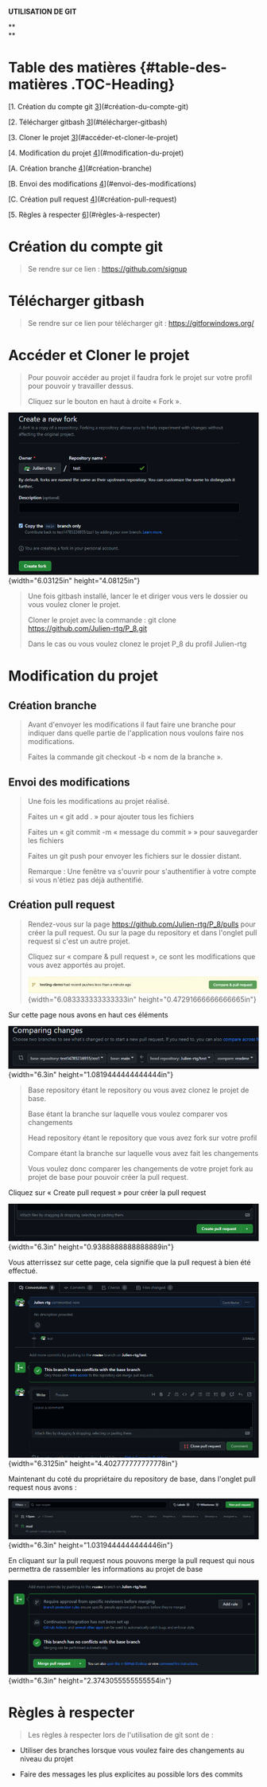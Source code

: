 **UTILISATION DE GIT**

**\
**

# Table des matières {#table-des-matières .TOC-Heading}

[1. Création du compte git
[3](#création-du-compte-git)](#création-du-compte-git)

[2. Télécharger gitbash [3](#télécharger-gitbash)](#télécharger-gitbash)

[3. Cloner le projet
[3](#accéder-et-cloner-le-projet)](#accéder-et-cloner-le-projet)

[4. Modification du projet
[4](#modification-du-projet)](#modification-du-projet)

[A. Création branche [4](#création-branche)](#création-branche)

[B. Envoi des modifications
[4](#envoi-des-modifications)](#envoi-des-modifications)

[C. Création pull request
[4](#création-pull-request)](#création-pull-request)

[5. Règles à respecter [6](#règles-à-respecter)](#règles-à-respecter)

# Création du compte git

> Se rendre sur ce lien : https://github.com/signup

# Télécharger gitbash

> Se rendre sur ce lien pour télécharger git :
> <https://gitforwindows.org/>

# Accéder et Cloner le projet

> Pour pouvoir accéder au projet il faudra fork le projet sur votre
> profil pour pouvoir y travailler dessus.
>
> Cliquez sur le bouton en haut à droite « Fork ».

![](vertopal_5155c0a5ca0b4fb9a051e72b7cd3190f/media/image1.png){width="6.03125in"
height="4.08125in"}

> Une fois gitbash installé, lancer le et diriger vous vers le dossier
> ou vous voulez cloner le projet.
>
> Cloner le projet avec la commande : git clone
> <https://github.com/Julien-rtg/P_8.git>
>
> Dans le cas ou vous voulez clonez le projet P_8 du profil Julien-rtg

# Modification du projet

## Création branche

> Avant d'envoyer les modifications il faut faire une branche pour
> indiquer dans quelle partie de l'application nous voulons faire nos
> modifications.
>
> Faites la commande git checkout -b « nom de la branche ».

## Envoi des modifications

> Une fois les modifications au projet réalisé.
>
> Faites un « git add . » pour ajouter tous les fichiers
>
> Faites un « git commit -m « message du commit » » pour sauvegarder les
> fichiers
>
> Faites un git push pour envoyer les fichiers sur le dossier distant.
>
> Remarque : Une fenêtre va s'ouvrir pour s'authentifier à votre compte
> si vous n'étiez pas déjà authentifié.

## Création pull request

> Rendez-vous sur la page <https://github.com/Julien-rtg/P_8/pulls> pour
> créer la pull request. Ou sur la page du repository et dans l'onglet
> pull request si c'est un autre projet.
>
> Cliquez sur « compare & pull request », ce sont les modifications que
> vous avez apportés au projet.
>
> ![](vertopal_5155c0a5ca0b4fb9a051e72b7cd3190f/media/image2.png){width="6.083333333333333in"
> height="0.47291666666666665in"}

Sur cette page nous avons en haut ces éléments

![](vertopal_5155c0a5ca0b4fb9a051e72b7cd3190f/media/image3.png){width="6.3in"
height="1.0819444444444444in"}

> Base repository étant le repository ou vous avez clonez le projet de
> base.
>
> Base étant la branche sur laquelle vous voulez comparer vos
> changements
>
> Head repository étant le repository que vous avez fork sur votre
> profil
>
> Compare étant la branche sur laquelle vous avez fait les changements
>
> Vous voulez donc comparer les changements de votre projet fork au
> projet de base pour pouvoir créer la pull request.

Cliquez sur « Create pull request » pour créer la pull request

![](vertopal_5155c0a5ca0b4fb9a051e72b7cd3190f/media/image4.png){width="6.3in"
height="0.9388888888888889in"}

Vous atterrissez sur cette page, cela signifie que la pull request à
bien été effectué.

![](vertopal_5155c0a5ca0b4fb9a051e72b7cd3190f/media/image5.png){width="6.3125in"
height="4.402777777777778in"}

Maintenant du coté du propriétaire du repository de base, dans l'onglet
pull request nous avons :

![](vertopal_5155c0a5ca0b4fb9a051e72b7cd3190f/media/image6.png){width="6.3in"
height="1.0319444444444446in"}

En cliquant sur la pull request nous pouvons merge la pull request qui
nous permettra de rassembler les informations au projet de base

![](vertopal_5155c0a5ca0b4fb9a051e72b7cd3190f/media/image7.png){width="6.3in"
height="2.3743055555555554in"}

# Règles à respecter

> Les règles à respecter lors de l'utilisation de git sont de :

-   Utiliser des branches lorsque vous voulez faire des changements au
    niveau du projet

-   Faire des messages les plus explicites au possible lors des commits
